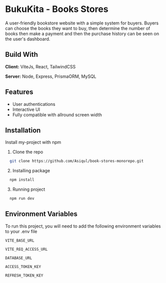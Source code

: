 
# BukuKita - Books Stores

A user-friendly bookstore website with a simple system for buyers.
Buyers can choose the books they want to buy, then determine the number of books then make a payment and then the purchase history can be seen on the user's dashboard.


## Build With

**Client:** ViteJs, React, TailwindCSS

**Server:** Node, Express, PrismaORM, MySQL


## Features

- User authentications
- Interactive UI
- Fully compatible with allround screen width



## Installation

Install my-project with npm

1. Clone the repo
```bash
  git clone https://github.com/Asiqul/book-stores-monorepo.git
```
    
2. Installing package

```bash
  npm install
```

3. Running project

```bash
  npm run dev
```

## Environment Variables

To run this project, you will need to add the following environment variables to your .env file

`VITE_BASE_URL`

`VITE_REQ_ACCESS_URL`

`DATABASE_URL`

`ACCESS_TOKEN_KEY`

`REFRESH_TOKEN_KEY`

